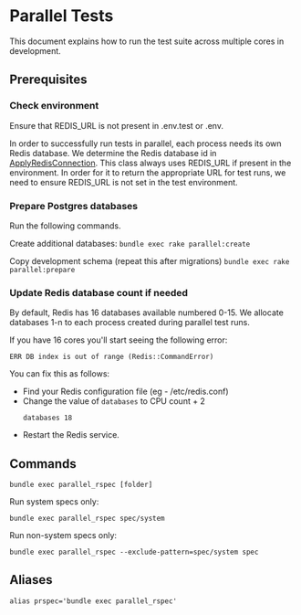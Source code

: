 # Parallel Tests

This document explains how to run the test suite across multiple cores in development.

## Prerequisites

### Check environment

Ensure that REDIS_URL is not present in .env.test or .env.

In order to successfully run tests in parallel, each process needs its own Redis database. We determine the Redis database id in [ApplyRedisConnection](app/lib/apply_redis_connection.rb). This class always uses REDIS_URL if present in the environment. In order for it to return the appropriate URL for test runs, we need to ensure REDIS_URL is not set in the test environment.

### Prepare Postgres databases

Run the following commands.

Create additional databases:
`bundle exec rake parallel:create`

Copy development schema (repeat this after migrations)
`bundle exec rake parallel:prepare`

### Update Redis database count if needed

By default, Redis has 16 databases available numbered 0-15. We allocate databases 1-n to each process created during parallel test runs.

If you have 16 cores you'll start seeing the following error:

`ERR DB index is out of range (Redis::CommandError)`

You can fix this as follows:

- Find your Redis configuration file (eg - /etc/redis.conf)
- Change the value of `databases` to CPU count + 2
  ```
  databases 18
  ```
- Restart the Redis service.

## Commands

`bundle exec parallel_rspec [folder]`

Run system specs only:

`bundle exec parallel_rspec spec/system`

Run non-system specs only:

`bundle exec parallel_rspec --exclude-pattern=spec/system spec`

## Aliases

`alias prspec='bundle exec parallel_rspec'`
